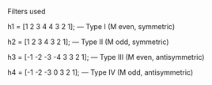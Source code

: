 Filters used

h1 = [1 2 3 4 4 3 2 1]; — Type I (M even, symmetric)

h2 = [1 2 3 4 3 2 1]; — Type II (M odd, symmetric)

h3 = [-1 -2 -3 -4 3 3 2 1]; — Type III (M even, antisymmetric)

h4 = [-1 -2 -3 0 3 2 1]; — Type IV (M odd, antisymmetric)
